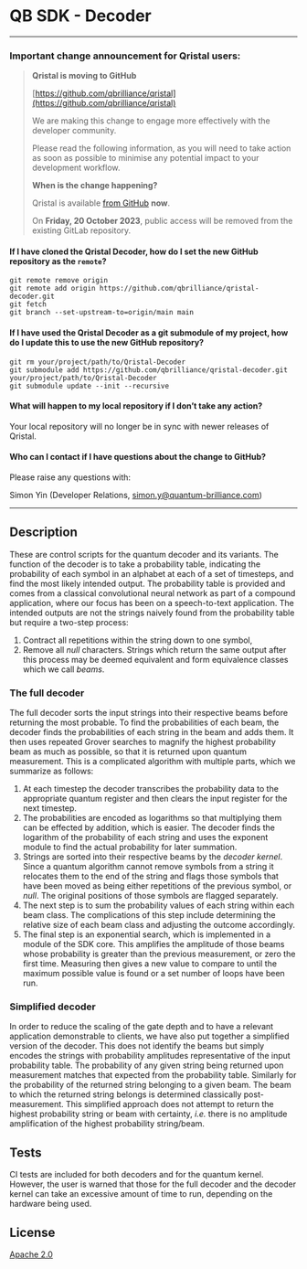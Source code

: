 # QB SDK - Decoder
---
### Important change announcement for Qristal users:

>
> **Qristal is moving to GitHub**
>
> [https://github.com/qbrilliance/qristal](https://github.com/qbrilliance/qristal)
>
> We are making this change to engage more effectively with the developer community.
>
>Please read the following information, as you will need to take action as soon as possible to minimise any potential impact to your development workflow.
>
> **When is the change happening?**
>
> Qristal is available [from GitHub](https://github.com/qbrilliance/) **now**.
>
> On **Friday, 20 October 2023**,  public access will be removed from the existing GitLab repository.
>

#### If I have cloned the Qristal Decoder, how do I set the new GitHub repository as the `remote`?
```
git remote remove origin
git remote add origin https://github.com/qbrilliance/qristal-decoder.git
git fetch
git branch --set-upstream-to=origin/main main
```

#### If I have used the Qristal Decoder as a git submodule of my project, how do I update this to use the new GitHub repository?
```
git rm your/project/path/to/Qristal-Decoder
git submodule add https://github.com/qbrilliance/qristal-decoder.git your/project/path/to/Qristal-Decoder
git submodule update --init --recursive
```

#### What will happen to my local repository if I don’t take any action?

Your local repository will no longer be in sync with newer releases of Qristal.

#### Who can I contact if I have questions about the change to GitHub?

Please raise any questions with:

Simon Yin (Developer Relations, <simon.y@quantum-brilliance.com>)



---


## Description
These are control scripts for the quantum decoder and its variants.
The function of the decoder is to take a probability table, indicating the probability of each symbol in an alphabet at each of a set of timesteps, and find the most likely intended output.
The probability table is provided and comes from a classical convolutional neural network as part of a compound application, where our focus has been on a speech-to-text application. The intended outputs are not the strings naively found from the probability table but require a two-step process:
1. Contract all repetitions within the string down to one symbol,
2. Remove all _null_ characters.
Strings which return the same output after this process may be deemed equivalent and form equivalence classes which we call _beams_.
### The full decoder
The full decoder sorts the input strings into their respective beams before returning the most probable.
To find the probabilities of each beam, the decoder finds the probabilities of each string in the beam and adds them. It then uses repeated Grover searches to magnify the highest probability beam as much as possible, so that it is returned upon quantum measurement.
This is a complicated algorithm with multiple parts, which we summarize as follows:
1. At each timestep the decoder transcribes the probability data to the appropriate quantum register and then clears the input register for the next timestep.
2. The probabilities are encoded as logarithms so that multiplying them can be effected by addition, which is easier. The decoder finds the logarithm of the probability of each string and uses the exponent module to find the actual probability for later summation.
3. Strings are sorted into their respective beams by the _decoder kernel_. Since a quantum algorithm cannot remove symbols from a string it relocates them to the end of the string and flags those symbols that have been moved as being either repetitions of the previous symbol, or _null_. The original positions of those symbols are flagged separately.
4. The next step is to sum the probability values of each string within each beam class. The complications of this step include determining the relative size of each beam class and adjusting the outcome accordingly.
5. The final step is an exponential search, which is implemented in a module of the SDK core. This amplifies the amplitude of those beams whose probability is greater than the previous measurement, or zero the first time. Measuring then gives a new value to compare to until the maximum possible value is found or a set number of loops have been run.
### Simplified decoder
In order to reduce the scaling of the gate depth and to have a relevant application demonstrable to clients, we have also put together a simplified version of the decoder. This does not identify the beams but simply encodes the strings with probability amplitudes representative of the input probability table. The probability of any given string being returned upon measurement matches that expected from the probability table. Similarly for the probability of the returned string belonging to a given beam. The beam to which the returned string belongs is determined classically post-measurement. This simplified approach does not attempt to return the highest probability string or beam with certainty, _i.e._ there is no amplitude amplification of the highest probability string/beam.

## Tests
CI tests are included for both decoders and for the quantum kernel. However, the user is warned that those for the full decoder and the decoder kernel can take an excessive amount of time to run, depending on the hardware being used. 

## License
[Apache 2.0](LICENSE)

